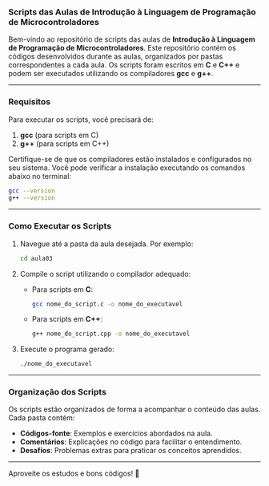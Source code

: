 ### Scripts das Aulas de Introdução à Linguagem de Programação de Microcontroladores

Bem-vindo ao repositório de scripts das aulas de **Introdução à Linguagem de Programação de Microcontroladores**. Este repositório contém os códigos desenvolvidos durante as aulas, organizados por pastas correspondentes a cada aula. Os scripts foram escritos em **C** e **C++** e podem ser executados utilizando os compiladores **gcc** e **g++**.

---

### Requisitos

Para executar os scripts, você precisará de:

1. **gcc** (para scripts em C)
2. **g++** (para scripts em C++)

Certifique-se de que os compiladores estão instalados e configurados no seu sistema. Você pode verificar a instalação executando os comandos abaixo no terminal:

```bash
gcc --version
g++ --version
```

---

### Como Executar os Scripts

1. Navegue até a pasta da aula desejada. Por exemplo:

   ```bash
   cd aula03
   ```

2. Compile o script utilizando o compilador adequado:

   - Para scripts em **C**:

     ```bash
     gcc nome_do_script.c -o nome_do_executavel
     ```

   - Para scripts em **C++**:

     ```bash
     g++ nome_do_script.cpp -o nome_do_executavel
     ```

3. Execute o programa gerado:

   ```bash
   ./nome_do_executavel
   ```

---

### Organização dos Scripts

Os scripts estão organizados de forma a acompanhar o conteúdo das aulas. Cada pasta contém:

- **Códigos-fonte**: Exemplos e exercícios abordados na aula.
- **Comentários**: Explicações no código para facilitar o entendimento.
- **Desafios**: Problemas extras para praticar os conceitos aprendidos.

---

Aproveite os estudos e bons códigos! 🚀
